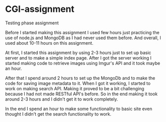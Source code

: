 # CGI-assignment
Testing phase assignment

Before I started making this assignment I used few hours just practicing the use of node.js and MongoDB as I had never used them before. And overall, I used about 10-11 hours on this assignment. 

At first, I started this assignment by using 2-3 hours just to set up basic server and to make a simple index page. After I got the server working I started making code to retrieve images using Imgur's API and it took maybe an hour. 

After that I spend around 2 hours to set up the MongoDb and to make the code for saving image metadata to it. When I got it working, I started to work on making search API. Making it proved to be a bit challenging because I had not made RESTful API's before. So in the end making it took around 2-3 hours and I didn't get it to work completely.

In the end I spend an hour to make some functionality to basic site even thought I didn't get the search functionality to work.
 
